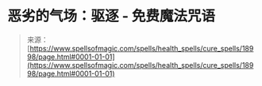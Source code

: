 <!--yml

分类: 未分类

日期: 2024年06月12日 19:00:40

-->

# 恶劣的气场：驱逐 - 免费魔法咒语

> 来源：[https://www.spellsofmagic.com/spells/health_spells/cure_spells/18998/page.html#0001-01-01](https://www.spellsofmagic.com/spells/health_spells/cure_spells/18998/page.html#0001-01-01)
